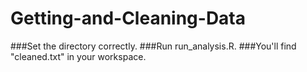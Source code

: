 Getting-and-Cleaning-Data
=========================
###Set the directory correctly.
###Run run_analysis.R.
###You'll find "cleaned.txt" in your workspace.
